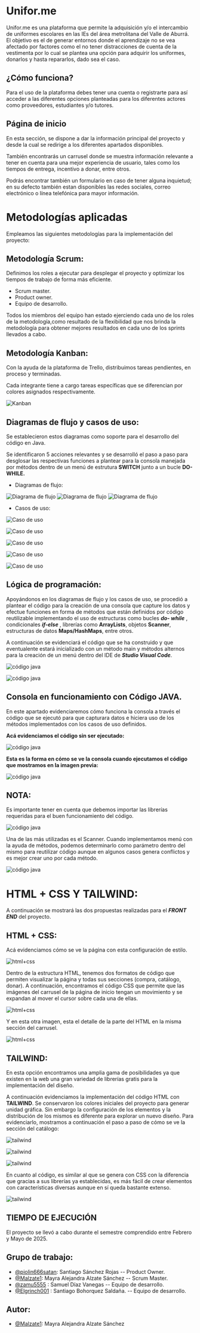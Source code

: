 # Unifor.me

Unifor.me es una plataforma que permite la adquisición y/o el intercambio de uniformes escolares en las IEs del área metrolitana del Valle de Aburrá. 
El objetivo es el de generar entornos donde el aprendizaje no se vea afectado por factores como el no tener distracciones de cuenta de la vestimenta por lo cual se plantea una opción para adquirir los uniformes, donarlos y hasta repararlos, dado sea  el caso.


## ¿Cómo funciona?

Para el uso de la plataforma debes tener una cuenta o registrarte para así acceder a las diferentes opciones planteadas para los diferentes actores como proveedores, estudiantes y/o tutores.


## Página de inicio

En esta sección, se dispone a dar la información principal del proyecto y desde la cual se redirige a los diferentes apartados disponibles.

También encontrarás un carrusel donde se muestra información relevante a tener en cuenta para una mejor experiencia de usuario, tales como los tiempos de entrega, incentivo a donar, entre otros.

Podrás encontrar también un formulario en caso de tener alguna inquietud; en su defecto también estan disponibles las redes sociales, correo electrónico o línea telefónica para mayor información.


# Metodologías aplicadas

Empleamos las siguientes metodologías para la implementación del proyecto:


## Metodología Scrum:

Definimos los roles a ejecutar para desplegar el proyecto y optimizar los tiempos de trabajo de forma más eficiente.

- Scrum master. 
- Product owner.
- Equipo de desarrollo.

Todos los miembros del equipo han  estado ejerciendo cada uno de los roles de la metodología,como resultado de la flexibilidad que nos brinda la metodología para obtener mejores resultados en cada uno de los sprints llevados a cabo.



##  Metodología Kanban:

Con la ayuda de la plataforma de Trello, distribuimos tareas pendientes, en proceso y terminadas.

Cada integrante tiene a cargo tareas específicas que se diferencian por colores asignados respectivamente.

![Kanban](./img/trello.png)


## Diagramas de flujo y casos de uso:

Se establecieron estos diagramas como soporte para el desarrollo del código en Java. 

Se identificaron 5 acciones relevantes y se desarrolló el paso a paso para desglosar las respectivas funciones a plantear para la consola manejada por métodos dentro de un menú de estrutura **SWITCH** junto a un bucle **DO-WHILE.**

- Diagramas de flujo:

![Diagrama de flujo](./img/diag1.png)
![Diagrama de flujo](./img/diag2.png)
![Diagrama de flujo](./img/diag3.png)

- Casos de uso:

![Caso de uso](./img/caso1.png)

![Caso de uso](./img/caso2.png)

![Caso de uso](./img/caso3.png)

![Caso de uso](./img/caso4.png)

![Caso de uso](./img/caso5.png)



## Lógica de programación:

Apoyándonos en los diagramas de flujo y los casos de uso, se procedió a plantear el código  para la creación de una consola que capture los datos y efectue funciones en forma de métodos que están definidos por código reutilizable implementando el uso de estructuras como bucles ***do- while*** ,  condicionales   ***if-else*** , librerías como **ArrayLists**, objetos  **Scanner**, estructuras de datos  **Maps/HashMaps**, entre otros.

A continuación se evidenciará el código que se ha construido y que eventualente estará inicializado con un método main y métodos alternos para la creación de un menú dentro del IDE de ***Studio Visual Code***.

![código java](./img/cod1.png)

![código java](./img/cod2.png)


## Consola en funcionamiento con Código JAVA.

En este apartado evidenciaremos cómo funciona la consola a través el código que se ejecutó para que capturara datos e hiciera uso de los métodos implementados con los casos de uso definidos.

**Acá evidenciamos el código sin ser ejecutado:**

![código java](./img/java.png) 

**Esta es la forma en cómo se ve la consola cuando ejecutamos el código que mostramos en la imagen previa:**

![código java](./img/java1.png)


## NOTA: 

Es importante tener en cuenta que debemos importar las librerías requeridas para el buen funcionamiento del código.



![código java](./img/libreriasjava.png)


Una de las más utilizadas es el Scanner. Cuando implementamos menú con la ayuda de métodos, podemos determinarlo como parámetro dentro del mismo para reutilizar código aunque en algunos casos genera conflictos y es mejor crear uno por cada método.

![código java](./img/scanner.png)



# HTML + CSS Y TAILWIND:

A continuación se mostrará las dos propuestas realizadas para el ***FRONT END*** del proyecto.

## HTML + CSS: 

Acá evidenciamos cómo se ve la página con esta configuración de estilo.

![html+css](./img/frontend.png)

Dentro de la estructura HTML, tenemos dos formatos de código que permiten visualizar la página y todas sus secciones (compra, catálogo, donar). A continuación, encontramos el código CSS que permite que las imágenes del carrusel de la página de inicio tengan un movimiento y se expandan al mover el cursor sobre cada una de ellas.

![html+css](./img/csscarrusel.png)

Y en esta otra imagen, esta el detalle de la parte del HTML en la misma sección del carrusel.

![html+css](./img/CSSHTML.png)

## TAILWIND:

En esta opción encontramos una amplia gama de posibilidades ya que existen en la web una gran variedad de librerías gratis para la implementación del diseño.

A continuación evidenciamos la implementación del código HTML con **TAILWIND**. Se conservaron los colores iniciales del proyecto para generar unidad gráfica. Sin embargo la configuración de los elementos y la distribución de los mismos es diferente para explorar un nuevo diseño. 
Para evidenciarlo, mostramos a continuación el paso a paso de cómo se ve la sección del catálogo: 

![tailwind](./img/catalogotail.png)

![tailwind](./img/catalogo2.png)

![tailwind](./img/catalogo3.png)

En cuanto al código, es similar al que se genera con CSS con la diferencia que gracias a sus librerías ya establecidas, es más fácil de crear elementos con características diversas aunque en sí queda bastante extenso.

![tailwind](./img/tailwindcode.png)


## TIEMPO DE EJECUCIÓN

El proyecto se llevó a cabo durante el semestre comprendido entre Febrero y Mayo de 2025. 



## Grupo de trabajo:


- [@piolin666satan](https://www.github.com/piolin666satan): Santiago Sánchez Rojas -- Product Owner.
- [@Malzate1](https://www.github.com/malzate1): Mayra Alejandra Alzate Sánchez     -- Scrum Master.
- [@zamu5555](https://www.github.com/zamu5555) : Samuel Díaz Vanegas               -- Equipo de desarrollo.
- [@Elgrinch001](https://www.github.com/Elgrinch001) : Santiago Bohorquez Saldaña. -- Equipo de desarrollo.

## Autor: 

- [@Malzate1](https://www.github.com/malzate1): Mayra Alejandra Alzate Sánchez 